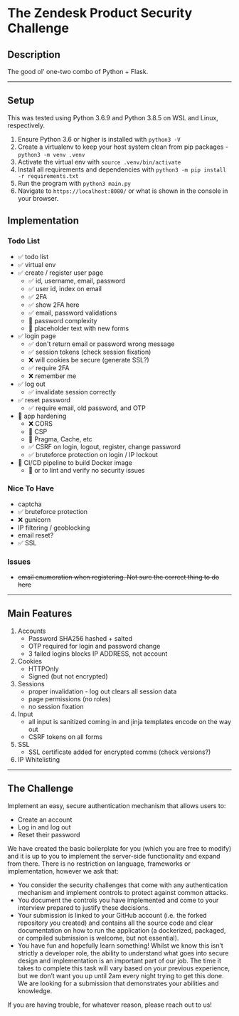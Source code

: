 # The Zendesk Product Security Challenge

## Description
The good ol' one-two combo of Python + Flask.
<hr>

## Setup

This was tested using Python 3.6.9 and Python 3.8.5 on WSL and Linux, respectively.

1. Ensure Python 3.6 or higher is installed with `python3 -V`
2. Create a virtualenv to keep your host system clean from pip packages - `python3 -m venv .venv`
3. Activate the virtual env with `source .venv/bin/activate`
4. Install all requirements and dependencies with `python3 -m pip install -r requirements.txt`
5. Run the program with `python3 main.py`
6. Navigate to `https://localhost:8080/` or what is shown in the console in your browser.

## Implementation

### Todo List
* :white_check_mark: todo list
* :white_check_mark: virtual env
* :white_check_mark: create / register user page  
    * :white_check_mark: id, username, email, password
    * :white_check_mark: user id, index on email
    * :white_check_mark: 2FA
    * :white_check_mark: show 2FA here
    * :white_check_mark: email, password validations
    * :white_square_button: password complexity
    * :white_square_button: placeholder text with new forms
* :white_check_mark: login page
    * :white_check_mark: don't return email or password wrong message
    * :white_check_mark: session tokens (check session fixation)
    * :x: will cookies be secure (generate SSL?)
    * :white_check_mark: require 2FA
    * :x: remember me
* :white_check_mark: log out
    * :white_check_mark: invalidate session correctly
* :white_check_mark: reset password
    * :white_check_mark: require email, old password, and OTP
* :white_square_button: app hardening
    * :x: CORS
    * :white_square_button: CSP
    * :white_square_button: Pragma, Cache, etc
    * :white_check_mark: CSRF on login, logout, register, change password
    * :white_check_mark: bruteforce protection on login / IP lockout
* :white_square_button: CI/CD pipeline to build Docker image
    * :white_square_button: or to lint and verify no security issues

### Nice To Have  
* captcha 
* :white_check_mark: bruteforce protection
* :x: gunicorn
* IP filtering / geoblocking
* email reset?
* :white_check_mark: SSL 

### Issues 
* ~~email enumeration when registering. Not sure the correct thing to do here~~

<hr>

## Main Features

1. Accounts
    * Password SHA256 hashed + salted
    * OTP required for login and password change
    * 3 failed logins blocks IP ADDRESS, not account 
2. Cookies
    * HTTPOnly
    * Signed (but not encrypted)
3. Sessions
    * proper invalidation - log out clears all session data
    * page permissions (no roles)
    * no session fixation 
4. Input
    * all input is sanitized coming in and jinja templates encode on the way out
    * CSRF tokens on all forms  
5. SSL
    * SSL certificate added for encrypted comms (check versions?)
6. IP Whitelisting


<hr>

## The Challenge

Implement an easy, secure authentication mechanism that allows users to:
- Create an account
- Log in and log out
- Reset their password

We have created the basic boilerplate for you (which you are free to modify) and it is up to you to implement the server-side functionality and expand from there. There is no restriction on language, frameworks or implementation, however we ask that: 
- You consider the security challenges that come with any authentication mechanism and implement controls to protect against common attacks.
- You document the controls you have implemented and come to your interview prepared to justify these decisions.
- Your submission is linked to your GitHub account (i.e. the forked repository you created) and contains all the source code and clear documentation on how to run the application (a dockerized, packaged, or compiled submission is welcome, but not essential). 
- You have fun and hopefully learn something! Whilst we know this isn’t strictly a developer role, the ability to understand what goes into secure design and implementation is an important part of our job. The time it takes to complete this task will vary based on your previous experience, but we don’t want you up until 2am every night trying to get this done. We are looking for a submission that demonstrates your abilities and knowledge.
 
If you are having trouble, for whatever reason, please reach out to us! 

